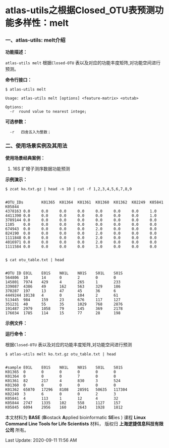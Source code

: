 # atlas-utils之根据Closed_OTU表预测功能多样性：melt

### 一、atlas-utils: melt介绍

**功能描述：**

`atlas-utils melt`  根据`Closed-OTU` 表以及对应的功能丰度矩阵,对功能空间进行预测。

**命令行接口：**

    $ atlas-utils melt
    
    Usage: atlas-utils melt [options] <feature-matrix> <otutab>
    
    Options:
      -r  round value to nearest intege;

**可选参数：**

      -r   四舍五入为整数；

### 二、使用场景实例及其用法

**使用场景经典案例：**

1. 16S 扩增子测序数据功能预测

**示例演示：**


    $ zcat ko.txt.gz | head -n 10 | cut -f 1,2,3,4,5,6,7,8,9


    #OTU_IDs        K01365  K01364  K01361  K01360  K01362  K02249  K05841  K05844
    4378163 0.0     0.0     0.0     0.0     0.0     0.0     0.0     1.0
    4411390 0.0     0.0     0.0     0.0     0.0     0.0     0.0     1.0
    3789144 0.0     0.0     0.0     0.0     0.0     0.0     0.0     0.0
    1105    0.0     0.0     0.0     0.0     0.0     0.0     0.0     0.0
    674943  0.0     0.0     0.0     0.0     2.0     0.0     0.0     0.0
    824190  0.0     0.0     0.0     0.0     2.0     0.0     0.0     0.0
    1111848 0.0     0.0     0.0     0.0     2.0     0.0     0.0     0.0
    4016971 0.0     0.0     0.0     0.0     2.0     0.0     0.0     0.0
    1111584 0.0     0.0     0.0     0.0     3.0     0.0     0.0     0.0


    $ cat otu_table.txt | head


    #OTU ID E01L    E01S    N01L    N01S    S01L    S01S
    564806  10      14      0       2       0       0
    145801  7974    429     4       265     1       233
    339087  4386    49      162     563     329     186
    370287  197     13      47      45      36      6
    4449244 10138   4       0       104     2       61
    513445  984     159     23      676     117     127
    351231  40      55      35      1029    768     2876
    191487  2979    1058    79      145     369     2178
    176034  1785    114     15      77      28      198


**示例文件：**

**运行命令：**

根据`Closed-OTU` 表以及对应的功能丰度矩阵,对功能空间进行预测


    $ atlas-utils melt ko.txt.gz otu_table.txt | head


    #sample E01L    E01S    N01L    N01S    S01L    S01S
    K01365  0       0       0       0       0       0
    K01364  0       0       0       7       0       0
    K01361  82      217     4       830     3       524
    K01360  0       0       0       0       0       0
    K01362  65070   17296   8108    28591   50635   117304
    K02249  3       6       0       0       2       3
    K05841  4       113     1       12      4       32
    K05844  2747    1335    102     558     1127    157
    K05845  6094    2956    160     2643    1928    1812



本文材料为 **BASE** (**B**iostack **A**pplied bioinformatic **SE**ies ) 课程 **Linux Command Line Tools for Life Scientists** 材料， 版权归 **上海逻捷信息科技有限公司** 所有。

Last Update: 2020-09-11 11:56 AM